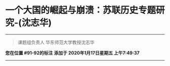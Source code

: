 # 一个大国的崛起与崩溃：苏联历史专题研究-(沈志华)

---

> 课题组负责人 华东师范大学教授沈志华

**您在位置 #91-92的标注** **添加于 2020年1月17日星期五 上午7:49:37**

---

